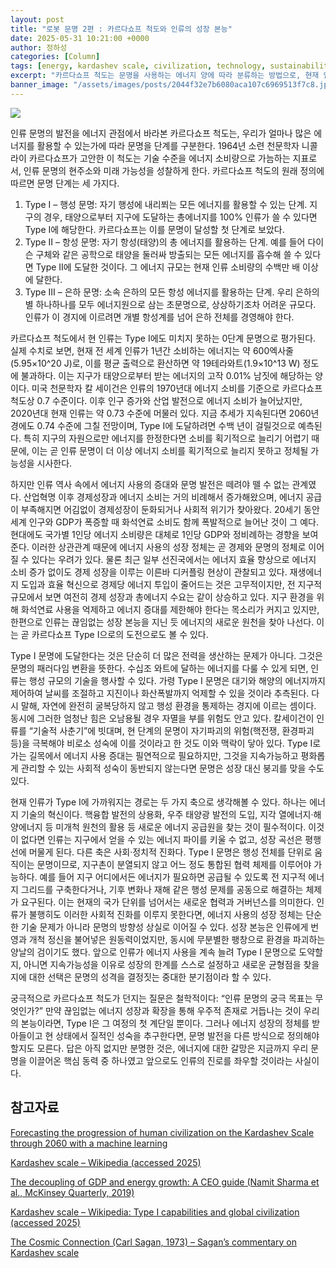 ```yaml
---
layout: post
title: "로봇 문명 2편 : 카르다쇼프 척도와 인류의 성장 본능"
date: 2025-05-31 10:21:00 +0000
author: 정하성
categories: [Column]
tags: [energy, kardashev scale, civilization, technology, sustainability, economics, future]
excerpt: "카르다쇼프 척도는 문명을 사용하는 에너지 양에 따라 분류하는 방법으로, 현재 인류는 Type I에도 미치지 못하는 0단계로 평가된다. 산업혁명 이후 경제성장과 에너지 소비는 비례해 왔으며, 이는 에너지 사용 정체가 경제와 문명의 정체로 이어질 수 있음을 시사한다. Type I 문명에 도달하기 위해서는 에너지 기술 혁신과 사회·정치적 진화가 필요하며, 이는 문명의 방향성을 결정짓는 중요한 선택이 될 것이다. 문명 발전의 궁극 목표에 대한 철학적 질문이 제기되며, 에너지에 대한 갈망은 인류의 진로를 좌우할 핵심 동력으로 작용할 것이다."
banner_image: "/assets/images/posts/2044f32e7b6080aca107c6969513f7c8.jpg"
---
```


![](https://haseong.github.io/assets/images/posts/2044f32e7b6080aca107c6969513f7c8.jpg)

인류 문명의 발전을 에너지 관점에서 바라본 카르다쇼프 척도는, 우리가 얼마나 많은 에너지를 활용할 수 있는가에 따라 문명을 단계를 구분한다. 1964년 소련 천문학자 니콜라이 카르다쇼프가 고안한 이 척도는 기술 수준을 에너지 소비량으로 가늠하는 지표로서, 인류 문명의 현주소와 미래 가능성을 성찰하게 한다. 카르다쇼프 척도의 원래 정의에 따르면 문명 단계는 세 가지다.

1. Type I – 행성 문명: 자기 행성에 내리쬐는 모든 에너지를 활용할 수 있는 단계. 지구의 경우, 태양으로부터 지구에 도달하는 총에너지를 100% 인류가 쓸 수 있다면 Type I에 해당한다. 카르다쇼프는 이를 문명이 달성할 첫 단계로 보았다.
1. Type II – 항성 문명: 자기 항성(태양)의 총 에너지를 활용하는 단계. 예를 들어 다이슨 구체와 같은 공학으로 태양을 둘러싸 방출되는 모든 에너지를 흡수해 쓸 수 있다면 Type II에 도달한 것이다. 그 에너지 규모는 현재 인류 소비량의 수백만 배 이상에 달한다.
1. Type III – 은하 문명: 소속 은하의 모든 항성 에너지를 활용하는 단계. 우리 은하의 별 하나하나를 모두 에너지원으로 삼는 초문명으로, 상상하기조차 어려운 규모다. 인류가 이 경지에 이르려면 개별 항성계를 넘어 은하 전체를 경영해야 한다.




카르다쇼프 척도에서 현 인류는 Type I에도 미치지 못하는 0단계 문명으로 평가된다. 실제 수치로 보면, 현재 전 세계 인류가 1년간 소비하는 에너지는 약 600엑사줄(5.95×10^20 J)로, 이를 평균 출력으로 환산하면 약 19테라와트(1.9×10^13 W) 정도에 불과하다. 이는 지구가 태양으로부터 받는 에너지의 고작 0.01% 남짓에 해당하는 양이다. 미국 천문학자 칼 세이건은 인류의 1970년대 에너지 소비를 기준으로 카르다쇼프 척도상 0.7 수준이다. 이후 인구 증가와 산업 발전으로 에너지 소비가 늘어났지만, 2020년대 현재 인류는 약 0.73 수준에 머물러 있다. 지금 추세가 지속된다면 2060년경에도 0.74 수준에 그칠 전망이며, Type I에 도달하려면 수백 년이 걸릴것으로 예측된다. 특히 지구의 자원으로만 에너지를 한정한다면 소비를 획기적으로 늘리기 어렵기 때문에, 이는 곧 인류 문명이 더 이상 에너지 소비를 획기적으로 늘리지 못하고 정체될 가능성을 시사한다.

하지만 인류 역사 속에서 에너지 사용의 증대와 문명 발전은 떼려야 뗄 수 없는 관계였다. 산업혁명 이후 경제성장과 에너지 소비는 거의 비례해서 증가해왔으며, 에너지 공급이 부족해지면 어김없이 경제성장이 둔화되거나 사회적 위기가 찾아왔다. 20세기 동안 세계 인구와 GDP가 폭증할 때 화석연료 소비도 함께 폭발적으로 늘어난 것이 그 예다. 현대에도 국가별 1인당 에너지 소비량은 대체로 1인당 GDP와 정비례하는 경향을 보여준다. 이러한 상관관계 때문에 에너지 사용의 성장 정체는 곧 경제와 문명의 정체로 이어질 수 있다는 우려가 있다. 물론 최근 일부 선진국에서는 에너지 효율 향상으로 에너지 소비 증가 없이도 경제 성장을 이루는 이른바 디커플링 현상이 관찰되고 있다. 재생에너지 도입과 효율 혁신으로 경제당 에너지 투입이 줄어드는 것은 고무적이지만, 전 지구적 규모에서 보면 여전히 경제 성장과 총에너지 수요는 같이 상승하고 있다. 지구 환경을 위해 화석연료 사용을 억제하고 에너지 증대를 제한해야 한다는 목소리가 커지고 있지만, 한편으로 인류는 끊임없는 성장 본능을 지닌 듯 에너지의 새로운 원천을 찾아 나선다. 이는 곧 카르다쇼프 Type I으로의 도전으로도 볼 수 있다.

Type I 문명에 도달한다는 것은 단순히 더 많은 전력을 생산하는 문제가 아니다. 그것은 문명의 패러다임 변환을 뜻한다. 수십조 와트에 달하는 에너지를 다룰 수 있게 되면, 인류는 행성 규모의 기술을 행사할 수 있다. 가령 Type I 문명은 대기와 해양의 에너지까지 제어하여 날씨를 조절하고 지진이나 화산폭발까지 억제할 수 있을 것이라 추측된다. 다시 말해, 자연에 완전히 굴복당하지 않고 행성 환경을 통제하는 경지에 이르는 셈이다. 동시에 그러한 엄청난 힘은 오남용될 경우 자멸을 부를 위험도 안고 있다. 칼세이건이 인류를 “기술적 사춘기”에 빗대며, 현 단계의 문명이 자기파괴의 위험(핵전쟁, 환경파괴 등)을 극복해야 비로소 성숙에 이를 것이라고 한 것도 이와 맥락이 닿아 있다. Type I로 가는 길목에서 에너지 사용 증대는 필연적으로 필요하지만, 그것을 지속가능하고 평화롭게 관리할 수 있는 사회적 성숙이 동반되지 않는다면 문명은 성장 대신 붕괴를 맞을 수도 있다.

현재 인류가 Type I에 가까워지는 경로는 두 가지 축으로 생각해볼 수 있다. 하나는 에너지 기술의 혁신이다. 핵융합 발전의 상용화, 우주 태양광 발전의 도입, 지각 열에너지·해양에너지 등 미개척 원천의 활용 등 새로운 에너지 공급원을 찾는 것이 필수적이다. 이것이 없다면 인류는 지구에서 얻을 수 있는 에너지 파이를 키울 수 없고, 성장 곡선은 평행선에 머물게 된다. 다른 축은 사회·정치적 진화다. Type I 문명은 행성 전체를 단위로 움직이는 문명이므로, 지구촌이 분열되지 않고 어느 정도 통합된 협력 체제를 이루어야 가능하다. 예를 들어 지구 어디에서든 에너지가 필요하면 공급될 수 있도록 전 지구적 에너지 그리드를 구축한다거나, 기후 변화나 재해 같은 행성 문제를 공동으로 해결하는 체제가 요구된다. 이는 현재의 국가 단위를 넘어서는 새로운 협력과 거버넌스를 의미한다. 인류가 불행히도 이러한 사회적 진화를 이루지 못한다면, 에너지 사용의 성장 정체는 단순한 기술 문제가 아니라 문명의 방향성 상실로 이어질 수 있다. 성장 본능은 인류에게 번영과 개척 정신을 불어넣은 원동력이었지만, 동시에 무분별한 팽창으로 환경을 파괴하는 양날의 검이기도 했다. 앞으로 인류가 에너지 사용을 계속 늘려 Type I 문명으로 도약할지, 아니면 지속가능성을 이유로 성장의 한계를 스스로 설정하고 새로운 균형점을 찾을지에 대한 선택은 문명의 성격을 결정짓는 중대한 분기점이라 할 수 있다.

궁극적으로 카르다쇼프 척도가 던지는 질문은 철학적이다: “인류 문명의 궁극 목표는 무엇인가?” 만약 끊임없는 에너지 성장과 확장을 통해 우주적 존재로 거듭나는 것이 우리의 본능이라면, Type I은 그 여정의 첫 계단일 뿐이다. 그러나 에너지 성장의 정체를 받아들이고 현 상태에서 질적인 성숙을 추구한다면, 문명 발전을 다른 방식으로 정의해야 할지도 모른다. 답은 아직 없지만 분명한 것은, 에너지에 대한 갈망은 지금까지 우리 문명을 이끌어온 핵심 동력 중 하나였고 앞으로도 인류의 진로를 좌우할 것이라는 사실이다.

## 참고자료

[Forecasting the progression of human civilization on the Kardashev Scale through 2060 with a machine learning](https://www.nature.com/articles/s41598-023-38351-y)

[Kardashev scale – Wikipedia (accessed 2025)](https://en.wikipedia.org/wiki/Kardashev_scale)

[The decoupling of GDP and energy growth: A CEO guide (Namit Sharma et al., McKinsey Quarterly, 2019)](https://www.mckinsey.com/capabilities/sustainability/our-insights/the-decoupling-of-gdp-and-energy-growth-a-ceo-guide)

[Kardashev scale – Wikipedia: Type I capabilities and global civilization (accessed 2025)](https://en.wikipedia.org/wiki/Kardashev_scale)

[The Cosmic Connection (Carl Sagan, 1973) – Sagan’s commentary on Kardashev scale](https://archive.org/details/cosmicconnection00saga)

